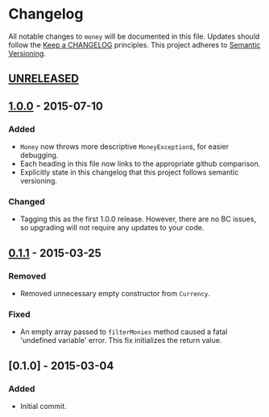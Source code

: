 # Changelog

All notable changes to `money` will be documented in this file. Updates should follow the [Keep a CHANGELOG](http://keepachangelog.com/) principles. This project adheres to [Semantic Versioning](http://semver.org/).

## [UNRELEASED]

## [1.0.0] - 2015-07-10

### Added
- `Money` now throws more descriptive `MoneyException`s, for easier debugging.
- Each heading in this file now links to the appropriate github comparison.
- Explicitly state in this changelog that this project follows semantic versioning.

### Changed
- Tagging this as the first 1.0.0 release. However, there are no BC issues, so upgrading will not require any updates to your code.

## [0.1.1] - 2015-03-25

### Removed
- Removed unnecessary empty constructor from `Currency`.

### Fixed
- An empty array passed to `filterMonies` method caused a fatal 'undefined variable' error. This fix initializes the return value.

## [0.1.0] - 2015-03-04

### Added
- Initial commit.

[unreleased]: https://github.com/browner12/money/compare/v1.0.0...HEAD
[1.0.0]: https://github.com/browner12/money/compare/v0.1.1...v1.0.0
[0.1.1]: https://github.com/browner12/money/compare/v0.1.0...v0.1.1
